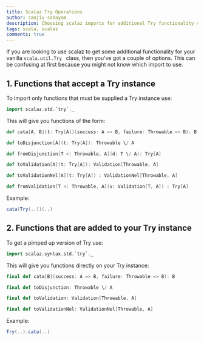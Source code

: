 ```yaml
---
title: Scalaz Try Operations
author: sanjiv sahayam
description: Choosing scalaz imports for additional Try functionality can be confusing. This post describes a couple of ways to import this functionality.
tags: scala, scalaz
comments: true
---
```


If you are looking to use scalaz to get some additional functionality for your vanilla ```scala.util.Try ``` class, then you've got a couple of options. This can be confusing at first because you might not know which import to use.

## 1. Functions that accept a Try instance

To import only functions that must be supplied a Try instance use:

```{.scala .scrollx}
import scalaz.std.`try`._
```

This will give you functions of the form:

```{.scala .scrollx}
def cata[A, B](t: Try[A])(success: A => B, failure: Throwable => B): B

def toDisjunction[A](t: Try[A]): Throwable \/ A

def fromDisjunction[T <: Throwable, A](d: T \/ A): Try[A]

def toValidation[A](t: Try[A]): Validation[Throwable, A]

def toValidationNel[A](t: Try[A]) : ValidationNel[Throwable, A]

def fromValidation[T <: Throwable, A](v: Validation[T, A]) : Try[A]
```

Example:

```{.scala .scrollx}
cata(Try(..))(..)
```

## 2. Functions that are added to your Try instance

To get a pimped up version of Try use:

```{.scala .scrollx}
import scalaz.syntax.std.`try`._
```

This will give you functions directly on your Try instance:

```{.scala .scrollx}
final def cata[B](success: A => B, failure: Throwable => B): B

final def toDisjunction: Throwable \/ A

final def toValidation: Validation[Throwable, A]

final def toValidationNel: ValidationNel[Throwable, A]
```

Example:

```{.scala .scrollx}
Try(..).cata(..)
```